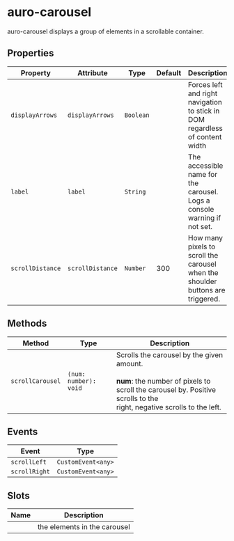 # auro-carousel

auro-carousel displays a group of elements in a scrollable container.

## Properties

| Property         | Attribute        | Type      | Default | Description                                      |
|------------------|------------------|-----------|---------|--------------------------------------------------|
| `displayArrows`  | `displayArrows`  | `Boolean` |         | Forces left and right navigation to stick in DOM regardless of content width |
| `label`          | `label`          | `String`  |         | The accessible name for the carousel. Logs a console warning if not set. |
| `scrollDistance` | `scrollDistance` | `Number`  | 300     | How many pixels to scroll the carousel when the shoulder buttons are triggered. |

## Methods

| Method           | Type                  | Description                                      |
|------------------|-----------------------|--------------------------------------------------|
| `scrollCarousel` | `(num: number): void` | Scrolls the carousel by the given amount.<br /><br />**num**: the number of pixels to scroll the carousel by. Positive scrolls to the<br />right, negative scrolls to the left. |

## Events

| Event         | Type               |
|---------------|--------------------|
| `scrollLeft`  | `CustomEvent<any>` |
| `scrollRight` | `CustomEvent<any>` |

## Slots

| Name | Description                  |
|------|------------------------------|
|      | the elements in the carousel |
